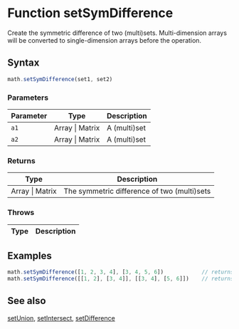 <!-- Note: This file is automatically generated from source code comments. Changes made in this file will be overridden. -->

# Function setSymDifference

Create the symmetric difference of two (multi)sets.
Multi-dimension arrays will be converted to single-dimension arrays before the operation.


## Syntax

```js
math.setSymDifference(set1, set2)
```

### Parameters

Parameter | Type | Description
--------- | ---- | -----------
`a1` | Array &#124; Matrix | A (multi)set
`a2` | Array &#124; Matrix | A (multi)set

### Returns

Type | Description
---- | -----------
Array &#124; Matrix | The symmetric difference of two (multi)sets


### Throws

Type | Description
---- | -----------


## Examples

```js
math.setSymDifference([1, 2, 3, 4], [3, 4, 5, 6])            // returns [1, 2, 5, 6]
math.setSymDifference([[1, 2], [3, 4]], [[3, 4], [5, 6]])    // returns [1, 2, 5, 6]
```


## See also

[setUnion](setUnion.md),
[setIntersect](setIntersect.md),
[setDifference](setDifference.md)
